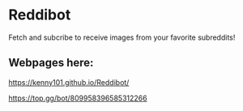 # Reddibot
Fetch and subcribe to receive images from your favorite subreddits!

## Webpages here: 
https://kenny101.github.io/Reddibot/

https://top.gg/bot/809958396585312266
